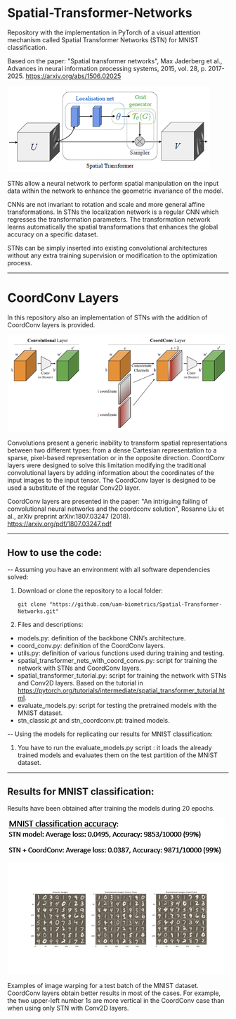 # Spatial-Transformer-Networks

Repository with the implementation in PyTorch of a visual attention mechanism called Spatial Transformer
Networks (STN) for MNIST classification.

Based on the paper: "Spatial transformer networks", Max Jaderberg et al., Advances in neural information processing systems, 2015, vol. 28, p. 2017-2025. https://arxiv.org/abs/1506.02025 

![Header](images/STN.PNG)

STNs allow a neural network to perform spatial manipulation on the input data within the network to enhance the geometric invariance of the model. 

CNNs are not invariant to rotation and scale and more general affine transformations. In STNs the localization network is a regular CNN which regresses the transformation parameters. The transformation network learns automatically the spatial transformations that enhances the global accuracy on a specific dataset.

STNs can be simply inserted into existing convolutional architectures without any extra training supervision or modification to the optimization process.

-------------------------------------------------------------------------------------------------------------------------------

# CoordConv Layers

In this repository also an implementation of STNs with the addition of CoordConv layers is provided. 

![Example](images/CoordConv.PNG)

Convolutions present a generic inability to transform spatial representations between two different types: from a dense Cartesian representation to a sparse, pixel-based representation or in the opposite direction. CoordConv layers were designed to solve this limitation modifying the traditional convolutional layers by adding information about the coordinates of the input images to the input tensor. The CoordConv layer is designed to be used a substitute of the regular Conv2D layer.

CoordConv layers are presented in the paper:  "An intriguing failing of convolutional neural networks and the coordconv solution", Rosanne Liu et al., arXiv preprint arXiv:1807.03247 (2018). 
https://arxiv.org/pdf/1807.03247.pdf

-------------------------------------------------------------------------------------------------------------------------------

## How to use the code:

-- Assuming you have an environment with all software dependencies solved:

1) Download or clone the repository to a local folder:

       git clone "https://github.com/uam-biometrics/Spatial-Transformer-Networks.git"
      
2) Files and descriptions:

- models.py: definition of the backbone CNN’s architecture.
- coord_conv.py: definition of the CoordConv layers.
- utils.py: definition of various functions used during training and testing.
- spatial_transformer_nets_with_coord_convs.py: script for training the network with STNs and CoordConv layers.
- spatial_transformer_tutorial.py: script for training the network with STNs and Conv2D layers. Based on the tutorial in https://pytorch.org/tutorials/intermediate/spatial_transformer_tutorial.html. 
- evaluate_models.py: script for testing the pretrained models with the MNIST dataset.
- stn_classic.pt and stn_coordconv.pt: trained models.


-- Using the models for replicating our results for MNIST classification:
  
1) You have to run the evaluate_models.py script : it loads the already trained models and evaluates them on the test partition of the MNIST dataset. 

-------------------------------------------------------------------------------------------------------------------------------

## Results for MNIST classification:

Results have been obtained after training the models during 20 epochs.

![Example](images/results.PNG)

![Example](./images/MNIST_example.png)

Examples of image warping for a test batch of the MNIST dataset. CoordConv layers obtain better results in most of the cases. For example, the two upper-left number 1s are more vertical in the CoordConv case than when using only STN with Conv2D layers.


